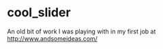 # cool_slider
An old bit of work I was playing with in my first job at http://www.andsomeideas.com/

